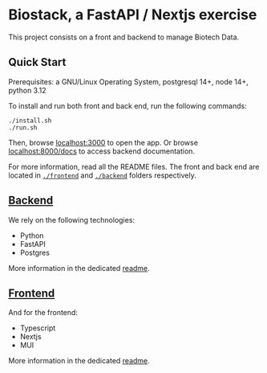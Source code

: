 # Biostack, a FastAPI / Nextjs exercise

This project consists on a front and backend to manage Biotech Data.

## Quick Start

Prerequisites: a GNU/Linux Operating System, postgresql 14+, node 14+, python 3.12

To install and run both front and back end, run the following commands:

```
./install.sh
./run.sh
```

Then, browse [localhost:3000](http://localhost:3000) to open the app.
Or browse [localhost:8000/docs](http://localhost:8000/docs) to access backend documentation.

For more information, read all the README files.
The front and back end are located in [`./frontend`](./frontend) and [`./backend`](./backend) folders respectively.


## [Backend](./backend)

We rely on the following technologies:
- Python
- FastAPI
- Postgres

More information in the dedicated [readme](./backend/README.md).

## [Frontend](./frontend)

And for the frontend:
- Typescript
- Nextjs
- MUI

More information in the dedicated [readme](./frontend/README.md).

